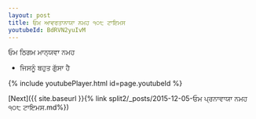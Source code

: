 ```yaml
---
layout: post
title: ਓਮ ਆਵਰਤਾਨਾਯਾ ਨਮਹ ੧੦੮ ਟਾਇਮਸ
youtubeId: BdRVN2yuIvM
---
```

 
 
 ਓਮ ਠਿਗਮ ਮਾਨ੍ਯਵਾ ਨਮਹ  
 
 -  ਜਿਸਨੂੰ ਬਹੁਤ ਗੁੱਸਾ ਹੈ 
 
  
 
  
 
 
 
 
 
 


{% include youtubePlayer.html id=page.youtubeId %}
 
[Next]({{ site.baseurl }}{% link  split2/_posts/2015-12-05-ਓਮ ਪ੍ਰਨਾਵਾਯਾ ਨਮਹ ੧੦੮ ਟਾਇਮਸ.md%})
 
